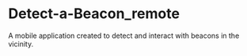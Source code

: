 # Detect-a-Beacon_remote
A mobile application created to detect and interact with beacons in the vicinity.
